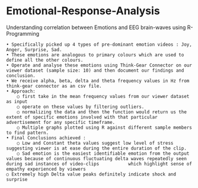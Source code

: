 # Emotional-Response-Analysis
Understanding correlation between Emotions and EEG brain-waves using R-Programming

	• Specifically picked up 4 types of pre-dominant emotion videos : Joy, Anger, Surprise, Sad.
	• These emotions are analogous to primary colours which are used to define all the other colours.
	• Operate and analyse these emotions using Think-Gear Connector on our viewer dataset (sample size: 10) and then document our findings and conclusion.
	• We receive alpha, beta, delta and theta frequency values in Hz from think-gear connector as an csv file.  
	• Approach: 
		○ first take in the mean frequency values from our viewer dataset as input 
		○ operate on these values by filtering outliers.
		○ normalizing the data and then the function would return us the extent of specific emotions involved with that particular advertisement for any specific timeframe.
		○ Multiple graphs plotted using R against different sample members to find pattern.
	• Final Conclusions achieved :
		○ Low and Constant theta values suggest low level of stress suggesting viewer is at ease during the entire duration of the clip.
		○ Sad emotion is the easiest identifiable emotion from the output values because of continuous fluctuating delta waves repeatedly seen during sad instances of video-clips           which highlight sense of empathy experienced by viewers
    ○ Extremely high Delta value peaks definitely indicate shock and surprise
